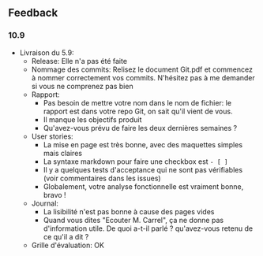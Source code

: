 ## Feedback 

### 10.9

- Livraison du 5.9:
    - Release: Elle n'a pas été faite
    - Nommage des commits: Relisez le document Git.pdf et commencez à nommer correctement vos commits. N'hésitez pas à me demander si vous ne comprenez pas bien
    - Rapport: 
        - Pas besoin de mettre votre nom dans le nom de fichier: le rapport est dans votre repo Git, on sait qu'il vient de vous.
        - Il manque les objectifs produit
        - Qu'avez-vous prévu de faire les deux dernières semaines ?
    - User stories:
        - La mise en page est très bonne, avec des maquettes simples mais claires
        - La syntaxe markdown pour faire une checkbox est `- [ ] `
        - Il y a quelques tests d'acceptance qui ne sont pas vérifiables (voir commentaires dans les issues)
        - Globalement, votre analyse fonctionnelle est vraiment bonne, bravo !
    - Journal:
        - La lisibilité n'est pas bonne à cause des pages vides
        - Quand vous dites "Ecouter M. Carrel", ça ne donne pas d'information utile. De quoi a-t-il parlé ? qu'avez-vous retenu de ce qu'il a dit ?
    - Grille d'évaluation: OK
